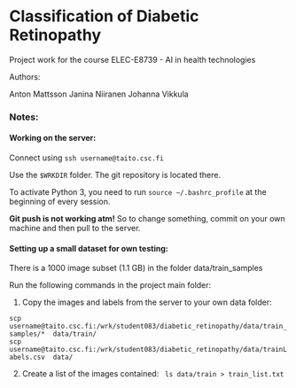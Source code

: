 # Classification of Diabetic Retinopathy

Project work for the course ELEC-E8739 - AI in health technologies

Authors:

Anton Mattsson
Janina Niiranen
Johanna Vikkula

### Notes:

#### Working on the server:

Connect using ```ssh username@taito.csc.fi ```  

Use the ```$WRKDIR``` folder. The git repository is located there.

To activate Python 3, you need to run ```source ~/.bashrc_profile``` at the beginning of every session.

**Git push is not working atm!** So to change something, commit on your own machine and then pull to the server.

#### Setting up a small dataset for own testing:

There is a 1000 image subset (1.1 GB) in the folder data/train_samples

Run the following commands in the project main folder:

1. Copy the images and labels from the server to your own data folder:

```scp username@taito.csc.fi:/wrk/student083/diabetic_retinopathy/data/train_samples/*  data/train/```  
```scp username@taito.csc.fi:/wrk/student083/diabetic_retinopathy/data/trainLabels.csv  data/```

2. Create a list of the images contained: ``` ls data/train > train_list.txt```


